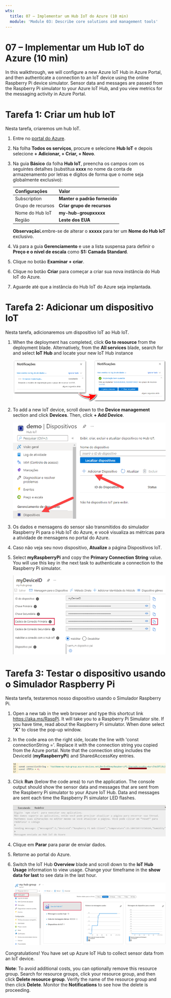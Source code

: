 ```yaml
---
wts:
  title: 07 – Implementar um Hub IoT do Azure (10 min)
  module: 'Module 03: Describe core solutions and management tools'
---
```

# <a name="07---implement-an-azure-iot-hub-10-min"></a>07 – Implementar um Hub IoT do Azure (10 min)

In this walkthrough, we will configure a new Azure IoT Hub in Azure Portal, and then authenticate a connection to an IoT device using the online Raspberry Pi device simulator. Sensor data and messages are passed from the Raspberry Pi simulator to your Azure IoT Hub, and you view metrics for the messaging activity in Azure Portal.

# <a name="task-1-create-an-iot-hub"></a>Tarefa 1: Criar um hub IoT 

Nesta tarefa, criaremos um hub IoT. 

1. Entre no [portal do Azure](https://portal.azure.com).

2. Na folha **Todos os serviços**, procure e selecione **Hub IoT** e depois selecione **+ Adicionar, + Criar, + Novo**.

3. Na guia **Básico** da folha **Hub IoT**, preencha os campos com os seguintes detalhes (substitua **xxxx** no nome da conta de armazenamento por letras e dígitos de forma que o nome seja globalmente exclusivo):

    | Configurações | Valor |
    |--|--|
    | Subscription | **Manter o padrão fornecido** |
    | Grupo de recursos | **Criar grupo de recursos** |
    | Nome do Hub IoT | **my-hub-groupxxxxx** |
    | Região | **Leste dos EUA** |

    **Observação**Lembre-se de alterar o **xxxxx** para ter um **Nome do Hub IoT** exclusivo.

4. Vá para a guia **Gerenciamento** e use a lista suspensa para definir o **Preço e o nível de escala** como **S1: Camada Standard**.

5. Clique no botão **Examinar + criar**.

6. Clique no botão **Criar** para começar a criar sua nova instância do Hub IoT do Azure.

7. Aguarde até que a instância do Hub IoT do Azure seja implantada. 

# <a name="task-2-add-an-iot-device"></a>Tarefa 2: Adicionar um dispositivo IoT

Nesta tarefa, adicionaremos um dispositivo IoT ao Hub IoT. 

1. When the deployment has completed, click <bpt id="p1">**</bpt>Go to resource<ept id="p1">**</ept> from the deployment blade. Alternatively, from the <bpt id="p1">**</bpt>All services<ept id="p1">**</ept> blade, search for and select <bpt id="p2">**</bpt>IoT Hub<ept id="p2">**</ept> and locate your new IoT Hub instance

    ![Captura de tela da implantação em andamento e notificações de implantação bem-sucedida no portal do Azure.](../images/0601.png)

2. To add a new IoT device, scroll down to the <bpt id="p1">**</bpt>Device management<ept id="p1">**</ept> section and click <bpt id="p2">**</bpt>Devices<ept id="p2">**</ept>. Then, click <bpt id="p1">**</bpt>+ Add Device<ept id="p1">**</ept>.

    ![Neste passo a passo, vamos configurar um novo Hub IoT do Azure no portal do Azure e, em seguida, autenticar uma conexão a um dispositivo IoT usando o simulador de dispositivo Raspberry Pi online.](../images/0602.png)

3. Os dados e mensagens do sensor são transmitidos do simulador Raspberry Pi para o Hub IoT do Azure, e você visualiza as métricas para a atividade de mensagens no portal do Azure.

4. Caso não veja seu novo dispositivo, **Atualize** a página Dispositivos IoT. 

5. Select <bpt id="p1">**</bpt>myRaspberryPi<ept id="p1">**</ept> and copy the <bpt id="p2">**</bpt>Primary Connection String<ept id="p2">**</ept> value. You will use this key in the next task to authenticate a connection to the Raspberry Pi simulator.

    ![Captura de tela da página Cadeia de conexão primária com o ícone de cópia destacado.](../images/0603.png)

# <a name="task-3-test-the-device-using-a-raspberry-pi-simulator"></a>Tarefa 3: Testar o dispositivo usando o Simulador Raspberry Pi

Nesta tarefa, testaremos nosso dispositivo usando o Simulador Raspberry Pi. 

1. Open a new tab in the web browser and type this shortcut link <ph id="ph1">https://aka.ms/RaspPi</ph>. It will take you to a Raspberry Pi Simulator site. If you have time, read about the Raspberry Pi simulator. When done select "<bpt id="p1">**</bpt>X<ept id="p1">**</ept>" to close the pop-up window.

2. In the code area on the right side, locate the line with 'const connectionString ='. Replace it with the connection string you copied from the Azure portal. Note that the connection sting includes the DeviceId (<bpt id="p1">**</bpt>myRaspberryPi<ept id="p1">**</ept>) and SharedAccessKey entries.

    ![Captura de tela da área de codificação no simulador Raspberry Pi.](../images/0604.png)

3. Click <bpt id="p1">**</bpt>Run<ept id="p1">**</ept> (below the code area) to run the application. The console output should show the sensor data and messages that are sent from the Raspberry Pi simulator to your Azure IoT Hub. Data and messages are sent each time the Raspberry Pi simulator LED flashes. 

    ![Screenshot of the Raspberry Pi simulator console.  The console output shows sensor data and messages sent from the Raspberry Pi simulator to Azure IoT Hub.](../images/0605.png)

5. Clique em **Parar** para parar de enviar dados.

6. Retorne ao portal do Azure.

7. Switch the IoT Hub <bpt id="p1">**</bpt>Overview<ept id="p1">**</ept> blade and scroll down to the <bpt id="p2">**</bpt>IoT Hub Usage<ept id="p2">**</ept> information to view usage. Change your timeframe in the <bpt id="p1">**</bpt>show data for last<ept id="p1">**</ept> to see data in the last hour.

    ![Captura de tela das métricas na área de uso do Hub IoT do portal do Azure.](../images/0606.png)


Congratulations! You have set up Azure IoT Hub to collect sensor data from an IoT device.

<bpt id="p1">**</bpt>Note<ept id="p1">**</ept>: To avoid additional costs, you can optionally remove this resource group. Search for resource groups, click your resource group, and then click <bpt id="p1">**</bpt>Delete resource group<ept id="p1">**</ept>. Verify the name of the resource group and then click <bpt id="p1">**</bpt>Delete<ept id="p1">**</ept>. Monitor the <bpt id="p1">**</bpt>Notifications<ept id="p1">**</ept> to see how the delete is proceeding.
